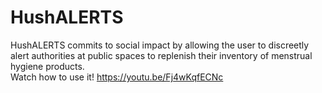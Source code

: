 # HushALERTS
HushALERTS commits to social impact by allowing the user to discreetly alert authorities at public spaces to replenish their inventory of menstrual hygiene products.  
Watch how to use it! https://youtu.be/Fj4wKqfECNc 
